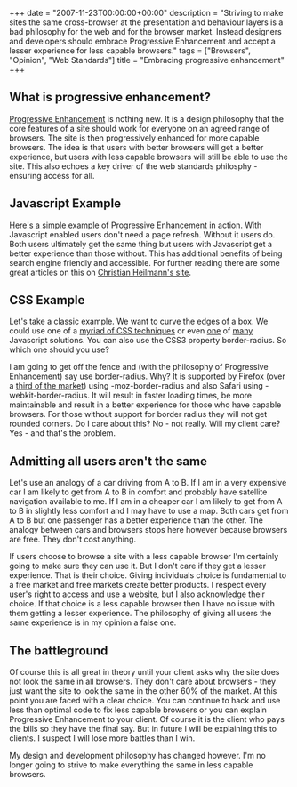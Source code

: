 +++
date = "2007-11-23T00:00:00+00:00"
description = "Striving to make sites the same cross-browser at the presentation and behaviour layers is a bad philosophy for the web and for the browser market. Instead designers and developers should embrace Progressive Enhancement and accept a lesser experience for less capable browsers."
tags = ["Browsers", "Opinion", "Web Standards"]
title = "Embracing progressive enhancement"
+++

## What is progressive enhancement?

[Progressive Enhancement][1] is nothing new. It is a design philosophy that the
core features of a site should work for everyone on an agreed range of browsers.
The site is then progressively enhanced for more capable browsers. The idea is
that users with better browsers will get a better experience, but users with
less capable browsers will still be able to use the site. This also echoes a key
driver of the web standards philosphy - ensuring access for all.

## Javascript Example

[Here's a simple example][2] of Progressive Enhancement in action. With
Javascript enabled users don't need a page refresh. Without it users do. Both
users ultimately get the same thing but users with Javascript get a better
experience than those without. This has additional benefits of being search
engine friendly and accessible. For further reading there are some great
articles on this on [Christian Heilmann's site][3].

## CSS Example

Let's take a classic example. We want to curve the edges of a box. We could use
one of a [myriad of CSS techniques][4] or even [one][5] of [many][6] Javascript
solutions. You can also use the CSS3 property border-radius. So which one should
you use?

I am going to get off the fence and (with the philosophy of Progressive
Enhancement) say use border-radius. Why? It is supported by Firefox (over a
[third of the market][7]) using -moz-border-radius and also Safari using
-webkit-border-radius. It will result in faster loading times, be more
maintainable and result in a better experience for those who have capable
browsers. For those without support for border radius they will not get rounded
corners. Do I care about this? No - not really. Will my client care? Yes - and
that's the problem.

## Admitting all users aren't the same

Let's use an analogy of a car driving from A to B. If I am in a very expensive
car I am likely to get from A to B in comfort and probably have satellite
navigation available to me. If I am in a cheaper car I am likely to get from A
to B in slightly less comfort and I may have to use a map. Both cars get from A
to B but one passenger has a better experience than the other. The analogy
between cars and browsers stops here however because browsers are free. They
don't cost anything.

If users choose to browse a site with a less capable browser I'm certainly going
to make sure they can use it. But I don't care if they get a lesser experience.
That is their choice. Giving individuals choice is fundamental to a free market
and free markets create better products. I respect every user's right to access
and use a website, but I also acknowledge their choice. If that choice is a less
capable browser then I have no issue with them getting a lesser experience. The
philosophy of giving all users the same experience is in my opinion a false one.

## The battleground

Of course this is all great in theory until your client asks why the site does
not look the same in all browsers. They don't care about browsers - they just
want the site to look the same in the other 60% of the market. At this point you
are faced with a clear choice. You can continue to hack and use less than
optimal code to fix less capable browsers or you can explain Progressive
Enhancement to your client. Of course it is the client who pays the bills so
they have the final say. But in future I will be explaining this to clients. I
suspect I will lose more battles than I win.

My design and development philosophy has changed however. I'm no longer going to
strive to make everything the same in less capable browsers.

[1]: http://en.wikipedia.org/wiki/Progressive_enhancement
[2]: /examples/altering-content/
[3]: http://www.onlinetools.org/articles/unobtrusivejavascript/
[4]: http://www.smileycat.com/miaow/archives/000044.php
[5]: http://www.curvycorners.net/
[6]: http://www.html.it/articoli/niftycube/index.html
[7]: http://www.w3schools.com/browsers/browsers_stats.asp
